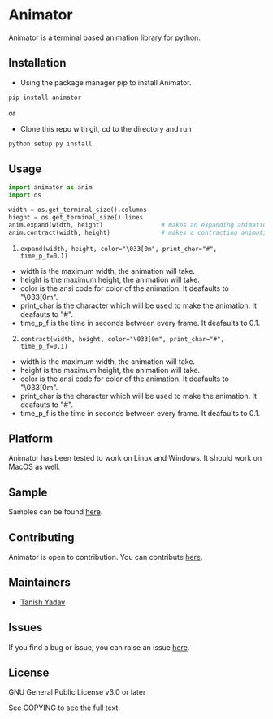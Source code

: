 # Animator

Animator is a terminal based animation library for python.

## Installation

- Using the package manager pip to install Animator.
```bash
pip install animator
```
or
- Clone this repo with git, cd to the directory and run
```bash
python setup.py install
```

## Usage

```python
import animator as anim
import os

width = os.get_terminal_size().columns
hieght = os.get_terminal_size().lines
anim.expand(width, height)                # makes an expanding animation
anim.contract(width, height)              # makes a contracting animation
```
1. ```expand(width, height, color="\033[0m", print_char="#", time_p_f=0.1)```
- width is the maximum width, the animation will take.
- height is the maximum height, the animation will take.
- color is the ansi code for color of the animation. It deafaults to "\033[0m".
- print_char is the character which will be used to make the animation. It deafauts to "#".
- time_p_f is the time in seconds between every frame. It deafaults to 0.1.

2. ```contract(width, height, color="\033[0m", print_char="#", time_p_f=0.1)```
- width is the maximum width, the animation will take.
- height is the maximum height, the animation will take.
- color is the ansi code for color of the animation. It deafaults to "\033[0m".
- print_char is the character which will be used to make the animation. It deafauts to "#".
- time_p_f is the time in seconds between every frame. It deafaults to 0.1.

## Platform
Animator has been tested to work on Linux and Windows. It should work on MacOS as well.

## Sample
Samples can be found [here](https://github.com/tanishyadav/animator/tree/master/samples).

## Contributing
Animator is open to contribution. You can contribute [here](https://github.com/tanishyadav/animator).

## Maintainers
- [Tanish Yadav](https://github.com/tanishyadav)
## Issues
If you find a bug or issue, you can raise an issue [here](https://github.com/tanishyadav/animator/issues/new).
## License
GNU General Public License v3.0 or later

See COPYING to see the full text.

<!--
  ______            _      ____  __          __           
 /_  __/___ _____  (_)____/ /\ \/ /___ _____/ /___ __   __
  / / / __ `/ __ \/ / ___/ __ \  / __ `/ __  / __ `/ | / /
 / / / /_/ / / / / (__  ) / / / / /_/ / /_/ / /_/ /| |/ / 
/_/  \__,_/_/ /_/_/____/_/ /_/_/\__,_/\__,_/\__,_/ |___/  

WAS HERE
-->
